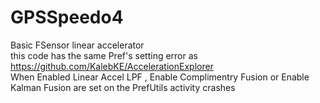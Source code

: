 # GPSSpeedo4<br>
Basic FSensor linear accelerator <br>
this code has the same Pref's setting error as https://github.com/KalebKE/AccelerationExplorer <br>
When Enabled Linear Accel LPF , Enable Complimentry Fusion or Enable Kalman Fusion are set on the PrefUtils activity crashes
